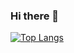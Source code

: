 ### Hi there 👋

<!--
**kavin-du/kavin-du** is a ✨ _special_ ✨ repository because its `README.md` (this file) appears on your GitHub profile.

Here are some ideas to get you started:

- 🔭 I’m currently working on ...
- 🌱 I’m currently learning ...
- 👯 I’m looking to collaborate on ...
- 🤔 I’m looking for help with ...
- 💬 Ask me about ...
- 📫 How to reach me: ...
- 😄 Pronouns: ...
- ⚡ Fun fact: ...


![Anurag's GitHub stats](https://github-readme-stats.vercel.app/api?username=kavin-du&show_icons=true&theme=algolia&count_private=true&include_all_commits=true)
-->

[![Top Langs](https://github-readme-stats.vercel.app/api/top-langs/?username=kavin-du&layout=compact)](https://github.com/anuraghazra/github-readme-stats)


